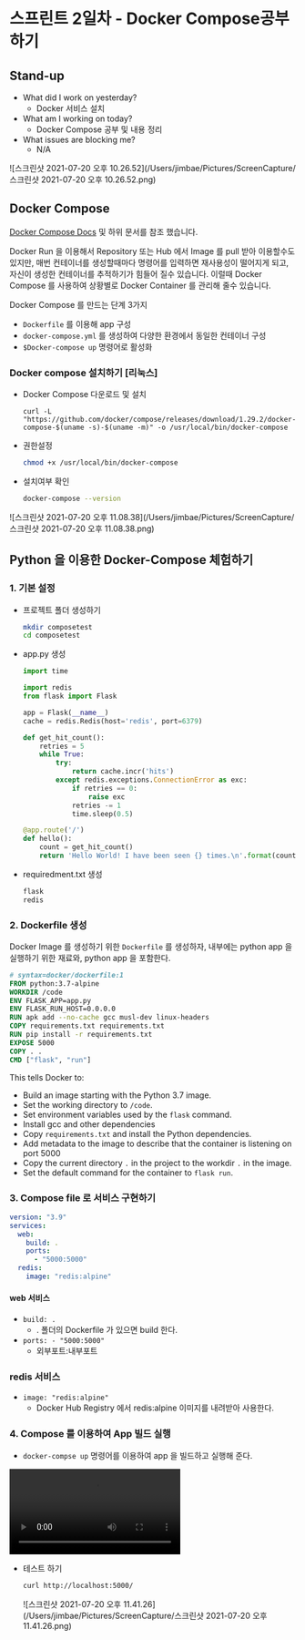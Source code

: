 # 스프린트 2일차 - Docker Compose공부하기

## Stand-up

- What did I work on yesterday?
  - Docker 서비스 설치
- What am I working on today?
  - Docker Compose 공부 및 내용 정리 
- What issues are blocking me?
  - N/A

![스크린샷 2021-07-20 오후 10.26.52](/Users/jimbae/Pictures/ScreenCapture/스크린샷 2021-07-20 오후 10.26.52.png)



## Docker Compose

[Docker Compose Docs](https://docs.docker.com/compose/) 및 하위 문서를 참조 했습니다.

Docker Run 을 이용해서 Repository 또는 Hub 에서 Image 를 pull 받아 이용할수도 있지만, 매번 컨테이너를 생성할때마다 명령어를 입력하면 재사용성이 떨어지게 되고, 자신이 생성한 컨테이너를 추적하기가 힘들어 질수 있습니다. 이럴때 Docker Compose 를 사용하여 상황별로 Docker Container 를 관리해 줄수 있습니다.

Docker Compose 를 만드는 단계 3가지

* `Dockerfile` 를 이용해  app 구성
* `docker-compose.yml` 를 생성하여 다양한 환경에서 동일한 컨테이너 구성
* `$Docker-compose up` 명령어로 활성화



### Docker compose 설치하기 [리눅스]

* Docker Compose 다운로드 및 설치

  ```rbash
  curl -L "https://github.com/docker/compose/releases/download/1.29.2/docker-compose-$(uname -s)-$(uname -m)" -o /usr/local/bin/docker-compose
  ```

* 권한설정

  ```bash
  chmod +x /usr/local/bin/docker-compose
  ```

* 설치여부 확인

  ```bash
  docker-compose --version
  ```

![스크린샷 2021-07-20 오후 11.08.38](/Users/jimbae/Pictures/ScreenCapture/스크린샷 2021-07-20 오후 11.08.38.png)



## Python 을 이용한 Docker-Compose 체험하기

### 1. 기본 설정

* 프로젝트 폴더 생성하기

  ```bash
  mkdir composetest
  cd composetest
  ```

* app.py 생성

  ```python
  import time
  
  import redis
  from flask import Flask
  
  app = Flask(__name__)
  cache = redis.Redis(host='redis', port=6379)
  
  def get_hit_count():
      retries = 5
      while True:
          try:
              return cache.incr('hits')
          except redis.exceptions.ConnectionError as exc:
              if retries == 0:
                  raise exc
              retries -= 1
              time.sleep(0.5)
  
  @app.route('/')
  def hello():
      count = get_hit_count()
      return 'Hello World! I have been seen {} times.\n'.format(count)
  ```

* requiredment.txt 생성

  ```txt
  flask
  redis
  ```

  

### 2. Dockerfile 생성

Docker Image 를 생성하기 위한 `Dockerfile` 를 생성하자, 내부에는 python app 을 실행하기 위한 재료와, python app 을 포함한다.

```dockerfile
# syntax=docker/dockerfile:1
FROM python:3.7-alpine
WORKDIR /code
ENV FLASK_APP=app.py
ENV FLASK_RUN_HOST=0.0.0.0
RUN apk add --no-cache gcc musl-dev linux-headers
COPY requirements.txt requirements.txt
RUN pip install -r requirements.txt
EXPOSE 5000
COPY . .
CMD ["flask", "run"]
```

This tells Docker to:

- Build an image starting with the Python 3.7 image.
- Set the working directory to `/code`.
- Set environment variables used by the `flask` command.
- Install gcc and other dependencies
- Copy `requirements.txt` and install the Python dependencies.
- Add metadata to the image to describe that the container is listening on port 5000
- Copy the current directory `.` in the project to the workdir `.` in the image.
- Set the default command for the container to `flask run`.



### 3. Compose file 로 서비스 구현하기

```yaml
version: "3.9"
services:
  web:
    build: .
    ports:
      - "5000:5000"
  redis:
    image: "redis:alpine"
```

#### web 서비스

* `build: .` 
  * . 폴더의 Dockerfile 가 있으면 build 한다.
* `ports: - "5000:5000"`
  * 외부포트:내부포트

### redis 서비스

* `image: "redis:alpine"`
  * Docker Hub Registry 에서 redis:alpine 이미지를 내려받아 사용한다.



### 4. Compose 를 이용하여 App 빌드 실행

* `docker-compse up` 명령어를 이용하여 app 을 빌드하고 실행해 준다.

<video src="/Users/jimbae/Pictures/ScreenCapture/화면 기록 2021-07-20 오후 11.38.30.mov"></video>

* 테스트 하기

  ``` bash
  curl http://localhost:5000/ 
  ```

  ![스크린샷 2021-07-20 오후 11.41.26](/Users/jimbae/Pictures/ScreenCapture/스크린샷 2021-07-20 오후 11.41.26.png)


